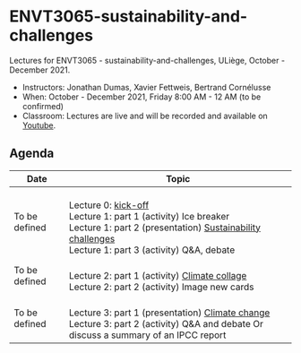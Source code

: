# ENVT3065-sustainability-and-challenges

Lectures for ENVT3065 - sustainability-and-challenges, ULiège, October - December 2021.

- Instructors: Jonathan Dumas, Xavier Fettweis, Bertrand Cornélusse
- When: October - December 2021, Friday 8:00 AM - 12 AM (to be confirmed)
- Classroom: Lectures are live and will be recorded and available on [Youtube]().

## Agenda

| Date | Topic |
| --- | --- |
| To be defined |<br>Lecture 0: [kick-off](https://github.com/jonathandumas/ENVT3065-sustainability-and-challenges/blob/main/pdf/ENVT_kick_off.pdf)<br>Lecture 1: part 1 (activity) Ice breaker<br>Lecture 1: part 2 (presentation) [Sustainability challenges]()<br> Lecture 1: part 3 (activity) Q&A, debate<br>|
| To be defined |<br>Lecture 2: part 1 (activity) [Climate collage](https://climatecollage.org/)<br>Lecture 2: part 2 (activity) Image new cards<br>|
| To be defined |<br>Lecture 3: part 1 (presentation) [Climate change](https://climatecollage.org/)<br>Lecture 3: part 2 (activity) Q&A and debate Or discuss a summary of an IPCC report<br>|

